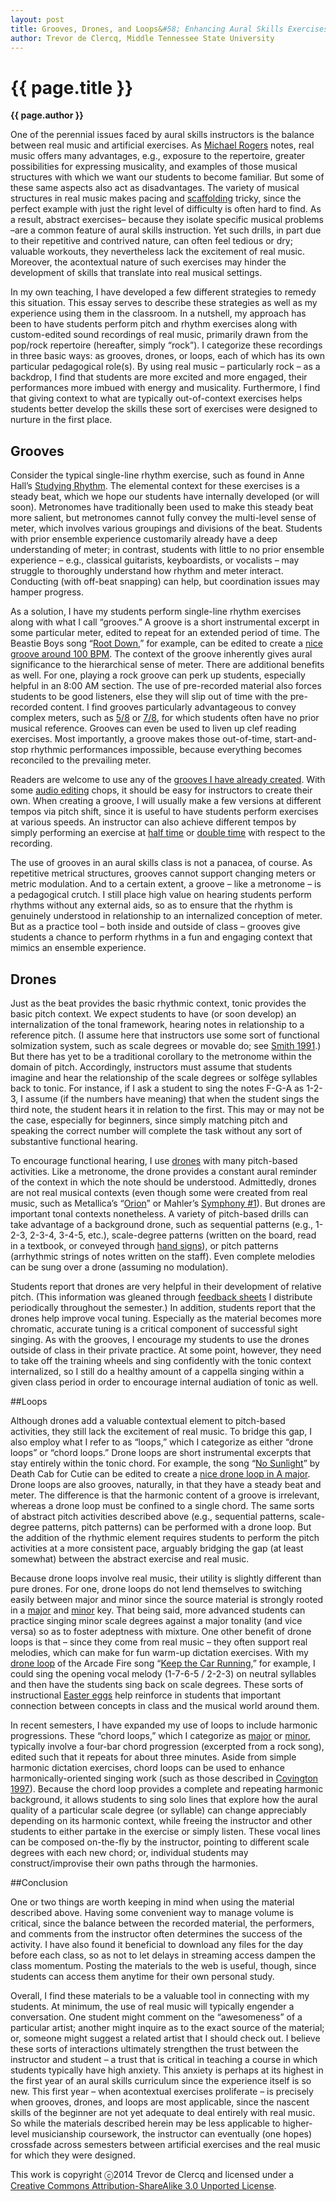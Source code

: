 ```yaml
---
layout: post
title: Grooves, Drones, and Loops&#58; Enhancing Aural Skills Exercises with Rock Music Contexts
author: Trevor de Clercq, Middle Tennessee State University
---
```


{{ page.title }}
================

**{{ page.author }}**


One of the perennial issues faced by aural skills instructors is the balance between real music and artificial exercises. As [Michael Rogers](https://www.google.com/url?q=https%3A%2F%2Fopenlibrary.org%2Fworks%2FOL5595277W%2FTeaching_approaches_in_music_theory&sa=D&sntz=1&usg=AFQjCNHY4bNrS1y8uxSr-hFMBtzgJOxmRw) notes, real music offers many advantages, e.g., exposure to the repertoire, greater possibilities for expressing musicality, and examples of those musical structures with which we want our students to become familiar. But some of these same aspects also act as disadvantages. The variety of musical structures in real music makes pacing and [scaffolding](http://www.google.com/url?q=http%3A%2F%2Fen.wikipedia.org%2Fwiki%2FInstructional_scaffolding&sa=D&sntz=1&usg=AFQjCNFvb3k5a5T4ft_jlaS1wUSLmkGafw) tricky, since the perfect example with just the right level of difficulty is often hard to find. As a result, abstract exercises– because they isolate specific musical problems –are a common feature of aural skills instruction. Yet such drills, in part due to their repetitive and contrived nature, can often feel tedious or dry; valuable workouts, they nevertheless lack the excitement of real music. Moreover, the acontextual nature of such exercises may hinder the development of skills that translate into real musical settings.

In my own teaching, I have developed a few different strategies to remedy this situation. This essay serves to describe these strategies as well as my experience using them in the classroom. In a nutshell, my approach has been to have students perform pitch and rhythm exercises along with custom-edited sound recordings of real music, primarily drawn from the pop/rock repertoire (hereafter, simply “rock”). I categorize these recordings in three basic ways: as grooves, drones, or loops, each of which has its own particular pedagogical role(s). By using real music – particularly rock – as a backdrop, I find that students are more excited and more engaged, their performances more imbued with energy and musicality. Furthermore, I find that giving context to what are typically out-of-context exercises helps students better develop the skills these sort of exercises were designed to nurture in the first place.

## Grooves

Consider the typical single-line rhythm exercise, such as found in Anne Hall’s <a href="https://www.google.com/url?q=https%3A%2F%2Fopenlibrary.org%2Fbooks%2FOL9286234M%2FStudying_Rhythm_(3rd_Edition)&sa=D&sntz=1&usg=AFQjCNEk_bu0r8MW-Y1ldlIKSe0BYIeotg">Studying Rhythm</a>. The elemental context for these exercises is a steady beat, which we hope our students have internally developed (or will soon). Metronomes have traditionally been used to make this steady beat more salient, but metronomes cannot fully convey the multi-level sense of meter, which involves various groupings and divisions of the beat. Students with prior ensemble experience customarily already have a deep understanding of meter; in contrast, students with little to no prior ensemble experience – e.g., classical guitarists, keyboardists, or vocalists – may struggle to thoroughly understand how rhythm and meter interact. Conducting (with off-beat snapping) can help, but coordination issues may hamper progress.

As a solution, I have my students perform single-line rhythm exercises along with what I call “grooves.” A groove is a short instrumental excerpt in some particular meter, edited to repeat for an extended period of time. The Beastie Boys song “[Root Down](https://play.spotify.com/track/18tgx070tbAM4TKxEwzWaG),” for example, can be edited to create a [nice groove around 100 BPM](http://www.google.com/url?q=http%3A%2F%2Fwww.midside.com%2Fskills%2Frhythm%2F_grooves%2Fsimple_2%2F100bpm_beastie_boys_root_down.mp3&sa=D&sntz=1&usg=AFQjCNEd-LLtVf3a7xFiaXzrR1B3HfH9Pw). The context of the groove inherently gives aural significance to the hierarchical sense of meter. There are additional benefits as well. For one, playing a rock groove can perk up students, especially helpful in an 8:00 AM section. The use of pre-recorded material also forces students to be good listeners, else they will slip out of time with the pre-recorded content. I find grooves particularly advantageous to convey complex meters, such as [5/8](http://www.google.com/url?q=http%3A%2F%2Fwww.midside.com%2Fskills%2Frhythm%2F_grooves%2Fsimple_5%2F&sa=D&sntz=1&usg=AFQjCNHuohK99MSLq_HpcBRA_5ZcYEMk_A) or [7/8](http://www.google.com/url?q=http%3A%2F%2Fwww.midside.com%2Fskills%2Frhythm%2F_grooves%2Fsimple_7%2F&sa=D&sntz=1&usg=AFQjCNG8Jq-N5Vf-yQqdWdPmfV-_2gE-_w), for which students often have no prior musical reference. Grooves can even be used to liven up clef reading exercises. Most importantly, a groove makes those out-of-time, start-and-stop rhythmic performances impossible, because everything becomes reconciled to the prevailing meter. 

Readers are welcome to use any of the [grooves I have already created](http://www.google.com/url?q=http%3A%2F%2Fwww.midside.com%2Fskills%2Frhythm%2F_grooves%2F&sa=D&sntz=1&usg=AFQjCNEavjmIkRTki_6Ydbxjq-2P683OEA). With some [audio editing](http://www.google.com/url?q=http%3A%2F%2Flifehacker.com%2F5939740%2Ffive-best-audio-editing-applications&sa=D&sntz=1&usg=AFQjCNHfxgET7GcsyEoBLCcl99z1PVoDKA) chops, it should be easy for instructors to create their own. When creating a groove, I will usually make a few versions at different tempos via pitch shift, since it is useful to have students perform exercises at various speeds. An instructor can also achieve different tempos by simply performing an exercise at <a href="http://www.google.com/url?q=http%3A%2F%2Fen.wikipedia.org%2Fwiki%2FHalf_time_(music)&sa=D&sntz=1&usg=AFQjCNFcSsjk1aCLwA3LOiT3aRde_Q5h0g">half time</a> or [double time](http://www.google.com/url?q=http%3A%2F%2Fen.wikipedia.org%2Fwiki%2FDouble-time&sa=D&sntz=1&usg=AFQjCNEEau0-vwY9eDKv12IGk_rdg1ChnA) with respect to the recording. 

The use of grooves in an aural skills class is not a panacea, of course. As repetitive metrical structures, grooves cannot support changing meters or metric modulation. And to a certain extent, a groove – like a metronome – is a pedagogical crutch. I still place high value on hearing students perform rhythms without any external aids, so as to ensure that the rhythm is genuinely understood in relationship to an internalized conception of meter. But as a practice tool – both inside and outside of class – grooves give students a chance to perform rhythms in a fun and engaging context that mimics an ensemble experience.

## Drones

Just as the beat provides the basic rhythmic context, tonic provides the basic pitch context. We expect students to have (or soon develop) an internalization of the tonal framework, hearing notes in relationship to a reference pitch. (I assume here that instructors use some sort of functional solmization system, such as scale degrees or movable do; see [Smith 1991](http://www.google.com/url?q=http%3A%2F%2Fjmtp.ou.edu%2Fjournal-article%2Fjmtp-journal-volume-5-number-1-all-articles&sa=D&sntz=1&usg=AFQjCNEx5N3AHB-EontEkSPKm_oIC5-62Q).) But there has yet to be a traditional corollary to the metronome within the domain of pitch. Accordingly, instructors must assume that students imagine and hear the relationship of the scale degrees or solfège syllables back to tonic. For instance, if I ask a student to sing the notes F-G-A as 1-2-3, I assume (if the numbers have meaning) that when the student sings the third note, the student hears it in relation to the first. This may or may not be the case, especially for beginners, since simply matching pitch and speaking the correct number will complete the task without any sort of substantive functional hearing.

To encourage functional hearing, I use  [drones](http://www.google.com/url?q=http%3A%2F%2Fwww.midside.com%2Fskills%2Fharmony%2F_drones%2F&sa=D&sntz=1&usg=AFQjCNHltNuwk2cSnadv1jfLzXeTrk5HKA) with many pitch-based activities. Like a metronome, the drone provides a constant aural reminder of the context in which the note should be understood. Admittedly, drones are not real musical contexts (even though some were created from real music, such as Metallica’s “[Orion](https://www.google.com/url?q=https%3A%2F%2Fplay.spotify.com%2Falbum%2F41bTjcSaiEe4G40RVVHbux&sa=D&sntz=1&usg=AFQjCNECvioYLPf3tDyTII-SrDyCzhn2fQ)” or Mahler’s [Symphony \#1](https://www.google.com/url?q=https%3A%2F%2Fplay.spotify.com%2Falbum%2F30NSVil1gtWgjsRkMSXV4g&sa=D&sntz=1&usg=AFQjCNED5Lc_VEGHGXFpmEvaJBrhioq1wA)). But drones are important tonal contexts nonetheless. A variety of pitch-based drills can take advantage of a background drone, such as sequential patterns (e.g., 1-2-3, 2-3-4, 3-4-5, etc.), scale-degree patterns (written on the board, read in a textbook, or conveyed through [hand signs](http://www.google.com/url?q=http%3A%2F%2Fen.wikipedia.org%2Fwiki%2FKod%25C3%25A1ly_Method&sa=D&sntz=1&usg=AFQjCNFE98vV5YHKI-f_TnEZp-pzMNv-LQ)), or pitch patterns (arrhythmic strings of notes written on the staff). Even complete melodies can be sung over a drone (assuming no modulation). 

Students report that drones are very helpful in their development of relative pitch. (This information was gleaned through [feedback sheets](http://www.google.com/url?q=http%3A%2F%2Fweb.mit.edu%2F5.95%2Fhandouts%2Fstudent-feedback-blank-2up.pdf&sa=D&sntz=1&usg=AFQjCNHF1u20Lc2qn1343tJRHHfK-uhmQA) I distribute periodically throughout the semester.) In addition, students report that the drones help improve vocal tuning. Especially as the material becomes more chromatic, accurate tuning is a critical component of successful sight singing. As with the grooves, I encourage my students to use the drones outside of class in their private practice. At some point, however, they need to take off the training wheels and sing confidently with the tonic context internalized, so I still do a healthy amount of a cappella singing within a given class period in order to encourage internal audiation of tonic as well.

##Loops

Although drones add a valuable contextual element to pitch-based activities, they still lack the excitement of real music. To bridge this gap, I also employ what I refer to as “loops,” which I categorize as either “drone loops” or “chord loops.” Drone loops are short instrumental excerpts that stay entirely within the tonic chord. For example, the song “[No Sunlight](https://www.google.com/url?q=https%3A%2F%2Fplay.spotify.com%2Falbum%2F7G84Q2FcA43cjLeWBSIedv&sa=D&sntz=1&usg=AFQjCNHbjgWrMoijhuXQxFiTtuhZ_aygfQ)” by Death Cab for Cutie can be edited to create a [nice drone loop in A major](http://www.google.com/url?q=http%3A%2F%2Fwww.midside.com%2Fskills%2Fharmony%2F_drone_loops_major%2Fmajor_A_150bpm_death_cab_no_sunlight.mp3&sa=D&sntz=1&usg=AFQjCNEmqP-7QjFM5BfvcwoDYMd0vlXVHA). Drone loops are also grooves, naturally, in that they have a steady beat and meter. The difference is that the harmonic content of a groove is irrelevant, whereas a drone loop must be confined to a single chord. The same sorts of abstract pitch activities described above (e.g., sequential patterns, scale-degree patterns, pitch patterns) can be performed with a drone loop. But the addition of the rhythmic element requires students to perform the pitch activities at a more consistent pace, arguably bridging the gap (at least somewhat) between the abstract exercise and real music.

Because drone loops involve real music, their utility is slightly different than pure drones. For one, drone loops do not lend themselves to switching easily between major and minor since the source material is strongly rooted in a [major](http://www.google.com/url?q=http%3A%2F%2Fwww.midside.com%2Fskills%2Fharmony%2F_drone_loops_major%2F&sa=D&sntz=1&usg=AFQjCNGe8btqUmKhXx9Mipw7KAtUfmxv3Q) and [minor](http://www.google.com/url?q=http%3A%2F%2Fwww.midside.com%2Fskills%2Fharmony%2F_drone_loops_minor%2F&sa=D&sntz=1&usg=AFQjCNGOA7REaXLN8Pz5KTJXr6ZPkqvn5w) key. That being said, more advanced students can practice singing minor scale degrees against a major tonality (and vice versa) so as to foster adeptness with mixture. One other benefit of drone loops is that – since they come from real music – they often support real melodies, which can make for fun warm-up dictation exercises. With my [drone loop](http://www.google.com/url?q=http%3A%2F%2Fwww.midside.com%2Fskills%2Fharmony%2F_drone_loops_major%2Fmajor_D_097_arcade_fire_keep_car.mp3&sa=D&sntz=1&usg=AFQjCNElTX_ubUZc-bsNNARX6ZskJP_Btg) of the Arcade Fire song “[Keep the Car Running](https://www.google.com/url?q=https%3A%2F%2Fplay.spotify.com%2Falbum%2F7D2KOlQm1PFrMatMIBZ0OR&sa=D&sntz=1&usg=AFQjCNFa8bw4a-l5U40W7GooC1PFMy6z_A),” for example, I could sing the opening vocal melody (1-7-6-5 / 2-2-3) on neutral syllables and then have the students sing back on scale degrees. These sorts of instructional <a href="http://en.wikipedia.org/wiki/Easter_egg_(media)">Easter eggs</a> help reinforce in students that important connection between concepts in class and the musical world around them.

In recent semesters, I have expanded my use of loops to include harmonic progressions. These “chord loops,” which I categorize as [major](http://www.google.com/url?q=http%3A%2F%2Fwww.midside.com%2Fskills%2Fharmony%2F_chord_loops_major%2F&sa=D&sntz=1&usg=AFQjCNHWRIpFD2LSeGS4hg-lCcxhcmU_Lg) or [minor](http://www.google.com/url?q=http%3A%2F%2Fwww.midside.com%2Fskills%2Fharmony%2F_chord_loops_minor%2F&sa=D&sntz=1&usg=AFQjCNHJDj0hHuPK2OADRXujYLqKOV_nJw), typically involve a four-bar chord progression (excerpted from a rock song), edited such that it repeats for about three minutes. Aside from simple harmonic dictation exercises, chord loops can be used to enhance harmonically-oriented singing work (such as those described in [Covington 1997](http://www.google.com/url?q=http%3A%2F%2Fsymposium.music.org%2Findex.php%3Foption%3Dcom_k2%26view%3Ditem%26id%3D2135%3Aimprovisation-in-the-aural-curriculum-an-imperative&sa=D&sntz=1&usg=AFQjCNF_034eruobHky2qgyj9vo_aZL3KA)). Because the chord loop provides a complete and repeating harmonic background, it allows students to sing solo lines that explore how the aural quality of a particular scale degree (or syllable) can change appreciably depending on its harmonic context, while freeing the instructor and other students to either partake in the exercise or simply listen. These vocal lines can be composed on-the-fly by the instructor, pointing to different scale degrees with each new chord; or, individual students may construct/improvise their own paths through the harmonies.

##Conclusion

One or two things are worth keeping in mind when using the material described above. Having some convenient way to manage volume is critical, since the balance between the recorded material, the performers, and comments from the instructor often determines the success of the activity. I have also found it beneficial to download any files for the day before each class, so as not to let delays in streaming access dampen the class momentum. Posting the materials to the web is useful, though, since students can access them anytime for their own personal study.

Overall, I find these materials to be a valuable tool in connecting with my students. At minimum, the use of real music will typically engender a conversation. One student might comment on the “awesomeness” of a particular artist; another might inquire as to the exact source of the material; or, someone might suggest a related artist that I should check out. I believe these sorts of interactions ultimately strengthen the trust between the instructor and student – a trust that is critical in teaching a course in which students typically have high anxiety. This anxiety is perhaps at its highest in the first year of an aural skills curriculum since the experience itself is so new. This first year – when acontextual exercises proliferate – is precisely when grooves, drones, and loops are most applicable, since the nascent skills of the beginner are not yet adequate to deal entirely with real music. So while the materials described herein may be less applicable to higher-level musicianship coursework, the instructor can eventually (one hopes) crossfade across semesters between artificial exercises and the real music for which they were designed.

This work is copyright ⓒ2014 Trevor de Clercq and licensed under a [Creative Commons Attribution-ShareAlike 3.0 Unported License](http://www.google.com/url?q=http%3A%2F%2Fcreativecommons.org%2Flicenses%2Fby-sa%2F3.0%2F&sa=D&sntz=1&usg=AFQjCNG4j2oPozXv2_VqmmLiVAToFtwKdA).

